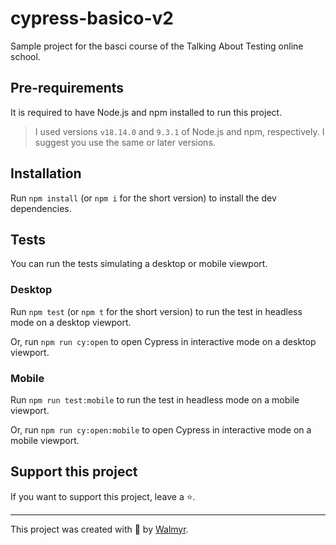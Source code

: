 # cypress-basico-v2

Sample project for the basci course of the Talking About Testing online school.

## Pre-requirements

It is required to have Node.js and npm installed to run this project.

> I used versions `v18.14.0` and `9.3.1` of Node.js and npm, respectively. I suggest you use the same or later versions.

## Installation

Run `npm install` (or `npm i` for the short version) to install the dev dependencies.

## Tests

You can run the tests simulating a desktop or mobile viewport.

### Desktop

Run `npm test` (or `npm t` for the short version) to run the test in headless mode on a desktop viewport.

Or, run `npm run cy:open` to open Cypress in interactive mode on a desktop viewport.

### Mobile

Run `npm run test:mobile` to run the test in headless mode on a mobile viewport.

Or, run `npm run cy:open:mobile` to open Cypress in interactive mode on a mobile viewport.


## Support this project

If you want to support this project, leave a ⭐.

___

This project was created with 💚 by [Walmyr](https://walmyr.dev).
